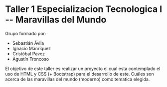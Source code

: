 # Taller 1 Especializacion Tecnologica I -- Maravillas del Mundo

Grupo formado por:
- Sebastián Ávila
- Ignacio Manríquez
- Cristóbal Pavez
- Agustín Troncoso

El objetivo  de este taller es realizar un proyecto el cual esta contemplado el uso de HTML y CSS (+ Bootstrap)
para el desarrollo de este. Cuáles son acerca de las maravillas del mundo (moderno) como tematica elegida.
